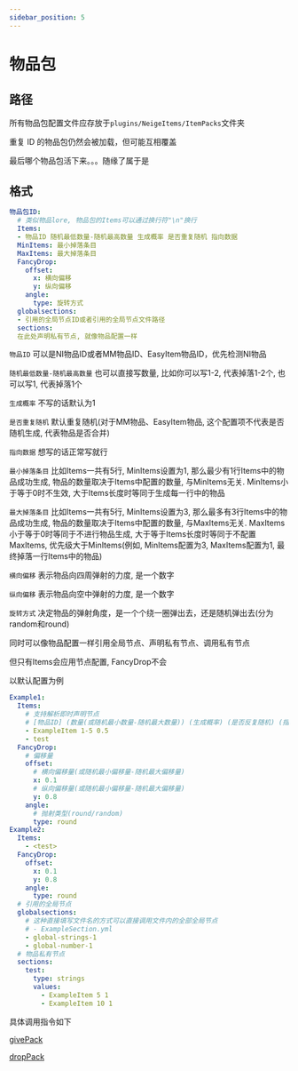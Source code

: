 ```yaml
---
sidebar_position: 5
---
```


# 物品包

## 路径

所有物品包配置文件应存放于`plugins/NeigeItems/ItemPacks`文件夹

重复 ID 的物品包仍然会被加载，但可能互相覆盖

最后哪个物品包活下来。。。随缘了属于是

## 格式

```yaml
物品包ID:
  # 类似物品lore, 物品包的Items可以通过换行符"\n"换行
  Items:
  - 物品ID 随机最低数量-随机最高数量 生成概率 是否重复随机 指向数据
  MinItems: 最小掉落条目
  MaxItems: 最大掉落条目
  FancyDrop:
    offset:
      x: 横向偏移
      y: 纵向偏移
    angle:
      type: 旋转方式
  globalsections:
  - 引用的全局节点ID或者引用的全局节点文件路径
  sections:
  在此处声明私有节点, 就像物品配置一样
```

`物品ID` 可以是NI物品ID或者MM物品ID、EasyItem物品ID，优先检测NI物品

`随机最低数量-随机最高数量` 也可以直接写数量, 比如你可以写1-2, 代表掉落1-2个, 也可以写1, 代表掉落1个

`生成概率` 不写的话默认为1

`是否重复随机` 默认重复随机(对于MM物品、EasyItem物品, 这个配置项不代表是否随机生成, 代表物品是否合并)

`指向数据` 想写的话正常写就行

`最小掉落条目` 比如Items一共有5行, MinItems设置为1, 那么最少有1行Items中的物品成功生成, 物品的数量取决于Items中配置的数量, 与MinItems无关. MinItems小于等于0时不生效, 大于Items长度时等同于生成每一行中的物品

`最大掉落条目` 比如Items一共有5行, MinItems设置为3, 那么最多有3行Items中的物品成功生成, 物品的数量取决于Items中配置的数量, 与MaxItems无关. MaxItems小于等于0时等同于不进行物品生成, 大于等于Items长度时等同于不配置MaxItems, 优先级大于MinItems(例如, MinItems配置为3, MaxItems配置为1, 最终掉落一行Items中的物品)

`横向偏移` 表示物品向四周弹射的力度, 是一个数字

`纵向偏移` 表示物品向空中弹射的力度, 是一个数字

`旋转方式` 决定物品的弹射角度，是一个个绕一圈弹出去，还是随机弹出去(分为random和round)

同时可以像物品配置一样引用全局节点、声明私有节点、调用私有节点

但只有Items会应用节点配置, FancyDrop不会

以默认配置为例

```yaml
Example1:
  Items:
    # 支持解析即时声明节点
    # [物品ID] (数量(或随机最小数量-随机最大数量)) (生成概率) (是否反复随机) (指向数据)
    - ExampleItem 1-5 0.5
    - test
  FancyDrop:
    # 偏移量
    offset:
      # 横向偏移量(或随机最小偏移量-随机最大偏移量)
      x: 0.1
      # 纵向偏移量(或随机最小偏移量-随机最大偏移量)
      y: 0.8
    angle:
      # 抛射类型(round/random)
      type: round
Example2:
  Items:
    - <test>
  FancyDrop:
    offset:
      x: 0.1
      y: 0.8
    angle:
      type: round
  # 引用的全局节点
  globalsections:
    # 这种直接填写文件名的方式可以直接调用文件内的全部全局节点
    # - ExampleSection.yml
    - global-strings-1
    - global-number-1
  # 物品私有节点
  sections:
    test:
      type: strings
      values:
        - ExampleItem 5 1
        - ExampleItem 10 1
```

具体调用指令如下

[givePack](指令/物品获取.md#givepack)

[dropPack](指令/物品掉落.md#droppack)